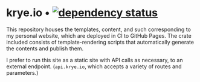 # krye.io &bull; [![dependency status](https://deps.rs/repo/github/rye/krye.io/status.svg)](https://deps.rs/repo/github/rye/krye.io)

This repository houses the templates, content, and such corresponding to my personal website, which are deployed in CI to GitHub Pages.
The crate included consists of template-rendering scripts that automatically generate the contents and publish them.

I prefer to run this site as a static site with API calls as necessary, to an external endpoint.
(`api.krye.io`, which accepts a variety of routes and parameters.)
